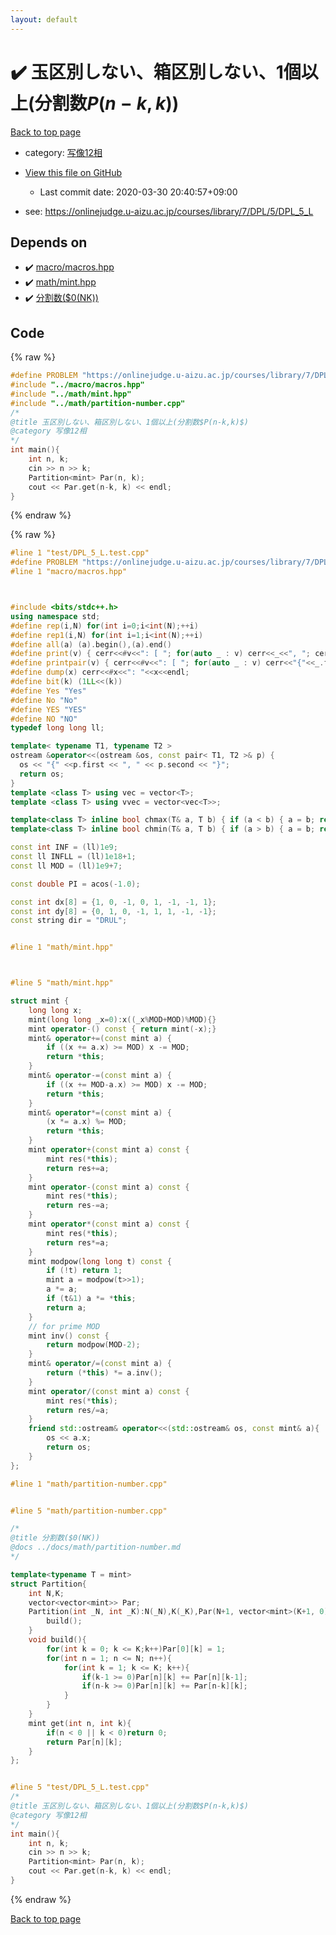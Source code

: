 ```yaml
---
layout: default
---
```


<!-- mathjax config similar to math.stackexchange -->
<script type="text/javascript" async
  src="https://cdnjs.cloudflare.com/ajax/libs/mathjax/2.7.5/MathJax.js?config=TeX-MML-AM_CHTML">
</script>
<script type="text/x-mathjax-config">
  MathJax.Hub.Config({
    TeX: { equationNumbers: { autoNumber: "AMS" }},
    tex2jax: {
      inlineMath: [ ['$','$'] ],
      processEscapes: true
    },
    "HTML-CSS": { matchFontHeight: false },
    displayAlign: "left",
    displayIndent: "2em"
  });
</script>

<script type="text/javascript" src="https://cdnjs.cloudflare.com/ajax/libs/jquery/3.4.1/jquery.min.js"></script>
<script src="https://cdn.jsdelivr.net/npm/jquery-balloon-js@1.1.2/jquery.balloon.min.js" integrity="sha256-ZEYs9VrgAeNuPvs15E39OsyOJaIkXEEt10fzxJ20+2I=" crossorigin="anonymous"></script>
<script type="text/javascript" src="../../assets/js/copy-button.js"></script>
<link rel="stylesheet" href="../../assets/css/copy-button.css" />


# :heavy_check_mark: 玉区別しない、箱区別しない、1個以上(分割数$P(n-k,k)$)

<a href="../../index.html">Back to top page</a>

* category: <a href="../../index.html#9f51e9d7dafe7714c7b48d2b6a166473">写像12相</a>
* <a href="{{ site.github.repository_url }}/blob/master/test/DPL_5_L.test.cpp">View this file on GitHub</a>
    - Last commit date: 2020-03-30 20:40:57+09:00


* see: <a href="https://onlinejudge.u-aizu.ac.jp/courses/library/7/DPL/5/DPL_5_L">https://onlinejudge.u-aizu.ac.jp/courses/library/7/DPL/5/DPL_5_L</a>


## Depends on

* :heavy_check_mark: <a href="../../library/macro/macros.hpp.html">macro/macros.hpp</a>
* :heavy_check_mark: <a href="../../library/math/mint.hpp.html">math/mint.hpp</a>
* :heavy_check_mark: <a href="../../library/math/partition-number.cpp.html">分割数($0(NK))</a>


## Code

<a id="unbundled"></a>
{% raw %}
```cpp
#define PROBLEM "https://onlinejudge.u-aizu.ac.jp/courses/library/7/DPL/5/DPL_5_L"
#include "../macro/macros.hpp"
#include "../math/mint.hpp"
#include "../math/partition-number.cpp"
/*
@title 玉区別しない、箱区別しない、1個以上(分割数$P(n-k,k)$)
@category 写像12相
*/
int main(){
    int n, k;
    cin >> n >> k;
    Partition<mint> Par(n, k);
    cout << Par.get(n-k, k) << endl;
}
```
{% endraw %}

<a id="bundled"></a>
{% raw %}
```cpp
#line 1 "test/DPL_5_L.test.cpp"
#define PROBLEM "https://onlinejudge.u-aizu.ac.jp/courses/library/7/DPL/5/DPL_5_L"
#line 1 "macro/macros.hpp"



#include <bits/stdc++.h>
using namespace std;
#define rep(i,N) for(int i=0;i<int(N);++i)
#define rep1(i,N) for(int i=1;i<int(N);++i)
#define all(a) (a).begin(),(a).end()
#define print(v) { cerr<<#v<<": [ "; for(auto _ : v) cerr<<_<<", "; cerr<<"]"<<endl; }
#define printpair(v) { cerr<<#v<<": [ "; for(auto _ : v) cerr<<"{"<<_.first<<","<<_.second<<"}"<<", "; cerr<<"]"<<endl; }
#define dump(x) cerr<<#x<<": "<<x<<endl;
#define bit(k) (1LL<<(k))
#define Yes "Yes"
#define No "No"
#define YES "YES"
#define NO "NO"
typedef long long ll;

template< typename T1, typename T2 >
ostream &operator<<(ostream &os, const pair< T1, T2 >& p) {
  os << "{" <<p.first << ", " << p.second << "}";
  return os;
}
template <class T> using vec = vector<T>;
template <class T> using vvec = vector<vec<T>>;

template<class T> inline bool chmax(T& a, T b) { if (a < b) { a = b; return true; } return false; }
template<class T> inline bool chmin(T& a, T b) { if (a > b) { a = b; return true; } return false; }

const int INF = (ll)1e9;
const ll INFLL = (ll)1e18+1;
const ll MOD = (ll)1e9+7;

const double PI = acos(-1.0);

const int dx[8] = {1, 0, -1, 0, 1, -1, -1, 1};
const int dy[8] = {0, 1, 0, -1, 1, 1, -1, -1};
const string dir = "DRUL";


#line 1 "math/mint.hpp"



#line 5 "math/mint.hpp"

struct mint {
    long long x;
    mint(long long _x=0):x((_x%MOD+MOD)%MOD){}
    mint operator-() const { return mint(-x);}
    mint& operator+=(const mint a) {
        if ((x += a.x) >= MOD) x -= MOD;
        return *this;
    }
    mint& operator-=(const mint a) {
        if ((x += MOD-a.x) >= MOD) x -= MOD;
        return *this;
    }
    mint& operator*=(const mint a) {
        (x *= a.x) %= MOD;
        return *this;
    }
    mint operator+(const mint a) const {
        mint res(*this);
        return res+=a;
    }
    mint operator-(const mint a) const {
        mint res(*this);
        return res-=a;
    }
    mint operator*(const mint a) const {
        mint res(*this);
        return res*=a;
    }
    mint modpow(long long t) const {
        if (!t) return 1;
        mint a = modpow(t>>1);
        a *= a;
        if (t&1) a *= *this;
        return a;
    }
    // for prime MOD
    mint inv() const {
        return modpow(MOD-2);
    }
    mint& operator/=(const mint a) {
        return (*this) *= a.inv();
    }
    mint operator/(const mint a) const {
        mint res(*this);
        return res/=a;
    }
    friend std::ostream& operator<<(std::ostream& os, const mint& a){
        os << a.x;
        return os;
    }
};

#line 1 "math/partition-number.cpp"


#line 5 "math/partition-number.cpp"

/*
@title 分割数($0(NK))
@docs ../docs/math/partition-number.md
*/

template<typename T = mint>
struct Partition{
    int N,K;
    vector<vector<mint>> Par;
    Partition(int _N, int _K):N(_N),K(_K),Par(N+1, vector<mint>(K+1, 0)){
        build();
    }
    void build(){
        for(int k = 0; k <= K;k++)Par[0][k] = 1;
        for(int n = 1; n <= N; n++){
            for(int k = 1; k <= K; k++){
                if(k-1 >= 0)Par[n][k] += Par[n][k-1];
                if(n-k >= 0)Par[n][k] += Par[n-k][k];
            }
        }
    }
    mint get(int n, int k){
        if(n < 0 || k < 0)return 0;
        return Par[n][k];
    }
};


#line 5 "test/DPL_5_L.test.cpp"
/*
@title 玉区別しない、箱区別しない、1個以上(分割数$P(n-k,k)$)
@category 写像12相
*/
int main(){
    int n, k;
    cin >> n >> k;
    Partition<mint> Par(n, k);
    cout << Par.get(n-k, k) << endl;
}

```
{% endraw %}

<a href="../../index.html">Back to top page</a>

